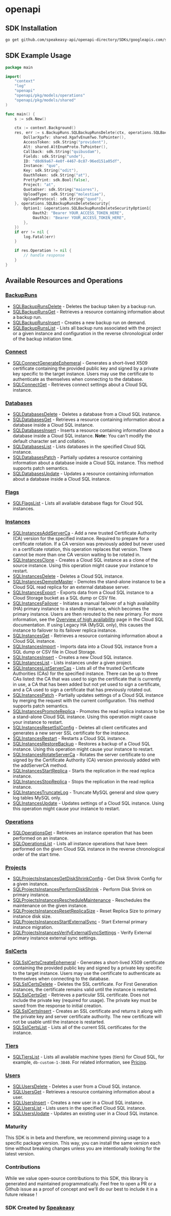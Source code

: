 # openapi

<!-- Start SDK Installation -->
## SDK Installation

```bash
go get github.com/speakeasy-api/openapi-directory/SDKs/googleapis.com/sql/v1beta4/go
```
<!-- End SDK Installation -->

## SDK Example Usage
<!-- Start SDK Example Usage -->
```go
package main

import(
	"context"
	"log"
	"openapi"
	"openapi/pkg/models/operations"
	"openapi/pkg/models/shared"
)

func main() {
    s := sdk.New()

    ctx := context.Background()
    res, err := s.BackupRuns.SQLBackupRunsDelete(ctx, operations.SQLBackupRunsDeleteRequest{
        DollarXgafv: shared.XgafvEnumTwo.ToPointer(),
        AccessToken: sdk.String("provident"),
        Alt: shared.AltEnumProto.ToPointer(),
        Callback: sdk.String("quibusdam"),
        Fields: sdk.String("unde"),
        ID: "d8d69a67-4e0f-4467-8c87-96ed151a05df",
        Instance: "quo",
        Key: sdk.String("odit"),
        OauthToken: sdk.String("at"),
        PrettyPrint: sdk.Bool(false),
        Project: "at",
        QuotaUser: sdk.String("maiores"),
        UploadType: sdk.String("molestiae"),
        UploadProtocol: sdk.String("quod"),
    }, operations.SQLBackupRunsDeleteSecurity{
        Option1: &operations.SQLBackupRunsDeleteSecurityOption1{
            Oauth2: "Bearer YOUR_ACCESS_TOKEN_HERE",
            Oauth2c: "Bearer YOUR_ACCESS_TOKEN_HERE",
        },
    })
    if err != nil {
        log.Fatal(err)
    }

    if res.Operation != nil {
        // handle response
    }
}
```
<!-- End SDK Example Usage -->

<!-- Start SDK Available Operations -->
## Available Resources and Operations


### [BackupRuns](docs/backupruns/README.md)

* [SQLBackupRunsDelete](docs/backupruns/README.md#sqlbackuprunsdelete) - Deletes the backup taken by a backup run.
* [SQLBackupRunsGet](docs/backupruns/README.md#sqlbackuprunsget) - Retrieves a resource containing information about a backup run.
* [SQLBackupRunsInsert](docs/backupruns/README.md#sqlbackuprunsinsert) - Creates a new backup run on demand.
* [SQLBackupRunsList](docs/backupruns/README.md#sqlbackuprunslist) - Lists all backup runs associated with the project or a given instance and configuration in the reverse chronological order of the backup initiation time.

### [Connect](docs/connect/README.md)

* [SQLConnectGenerateEphemeral](docs/connect/README.md#sqlconnectgenerateephemeral) - Generates a short-lived X509 certificate containing the provided public key and signed by a private key specific to the target instance. Users may use the certificate to authenticate as themselves when connecting to the database.
* [SQLConnectGet](docs/connect/README.md#sqlconnectget) - Retrieves connect settings about a Cloud SQL instance.

### [Databases](docs/databases/README.md)

* [SQLDatabasesDelete](docs/databases/README.md#sqldatabasesdelete) - Deletes a database from a Cloud SQL instance.
* [SQLDatabasesGet](docs/databases/README.md#sqldatabasesget) - Retrieves a resource containing information about a database inside a Cloud SQL instance.
* [SQLDatabasesInsert](docs/databases/README.md#sqldatabasesinsert) - Inserts a resource containing information about a database inside a Cloud SQL instance. **Note:** You can't modify the default character set and collation.
* [SQLDatabasesList](docs/databases/README.md#sqldatabaseslist) - Lists databases in the specified Cloud SQL instance.
* [SQLDatabasesPatch](docs/databases/README.md#sqldatabasespatch) - Partially updates a resource containing information about a database inside a Cloud SQL instance. This method supports patch semantics.
* [SQLDatabasesUpdate](docs/databases/README.md#sqldatabasesupdate) - Updates a resource containing information about a database inside a Cloud SQL instance.

### [Flags](docs/flags/README.md)

* [SQLFlagsList](docs/flags/README.md#sqlflagslist) - Lists all available database flags for Cloud SQL instances.

### [Instances](docs/instances/README.md)

* [SQLInstancesAddServerCa](docs/instances/README.md#sqlinstancesaddserverca) - Add a new trusted Certificate Authority (CA) version for the specified instance. Required to prepare for a certificate rotation. If a CA version was previously added but never used in a certificate rotation, this operation replaces that version. There cannot be more than one CA version waiting to be rotated in.
* [SQLInstancesClone](docs/instances/README.md#sqlinstancesclone) - Creates a Cloud SQL instance as a clone of the source instance. Using this operation might cause your instance to restart.
* [SQLInstancesDelete](docs/instances/README.md#sqlinstancesdelete) - Deletes a Cloud SQL instance.
* [SQLInstancesDemoteMaster](docs/instances/README.md#sqlinstancesdemotemaster) - Demotes the stand-alone instance to be a Cloud SQL read replica for an external database server.
* [SQLInstancesExport](docs/instances/README.md#sqlinstancesexport) - Exports data from a Cloud SQL instance to a Cloud Storage bucket as a SQL dump or CSV file.
* [SQLInstancesFailover](docs/instances/README.md#sqlinstancesfailover) - Initiates a manual failover of a high availability (HA) primary instance to a standby instance, which becomes the primary instance. Users are then rerouted to the new primary. For more information, see the [Overview of high availability](https://cloud.google.com/sql/docs/mysql/high-availability) page in the Cloud SQL documentation. If using Legacy HA (MySQL only), this causes the instance to failover to its failover replica instance.
* [SQLInstancesGet](docs/instances/README.md#sqlinstancesget) - Retrieves a resource containing information about a Cloud SQL instance.
* [SQLInstancesImport](docs/instances/README.md#sqlinstancesimport) - Imports data into a Cloud SQL instance from a SQL dump or CSV file in Cloud Storage.
* [SQLInstancesInsert](docs/instances/README.md#sqlinstancesinsert) - Creates a new Cloud SQL instance.
* [SQLInstancesList](docs/instances/README.md#sqlinstanceslist) - Lists instances under a given project.
* [SQLInstancesListServerCas](docs/instances/README.md#sqlinstanceslistservercas) - Lists all of the trusted Certificate Authorities (CAs) for the specified instance. There can be up to three CAs listed: the CA that was used to sign the certificate that is currently in use, a CA that has been added but not yet used to sign a certificate, and a CA used to sign a certificate that has previously rotated out.
* [SQLInstancesPatch](docs/instances/README.md#sqlinstancespatch) - Partially updates settings of a Cloud SQL instance by merging the request with the current configuration. This method supports patch semantics.
* [SQLInstancesPromoteReplica](docs/instances/README.md#sqlinstancespromotereplica) - Promotes the read replica instance to be a stand-alone Cloud SQL instance. Using this operation might cause your instance to restart.
* [SQLInstancesResetSslConfig](docs/instances/README.md#sqlinstancesresetsslconfig) - Deletes all client certificates and generates a new server SSL certificate for the instance.
* [SQLInstancesRestart](docs/instances/README.md#sqlinstancesrestart) - Restarts a Cloud SQL instance.
* [SQLInstancesRestoreBackup](docs/instances/README.md#sqlinstancesrestorebackup) - Restores a backup of a Cloud SQL instance. Using this operation might cause your instance to restart.
* [SQLInstancesRotateServerCa](docs/instances/README.md#sqlinstancesrotateserverca) - Rotates the server certificate to one signed by the Certificate Authority (CA) version previously added with the addServerCA method.
* [SQLInstancesStartReplica](docs/instances/README.md#sqlinstancesstartreplica) - Starts the replication in the read replica instance.
* [SQLInstancesStopReplica](docs/instances/README.md#sqlinstancesstopreplica) - Stops the replication in the read replica instance.
* [SQLInstancesTruncateLog](docs/instances/README.md#sqlinstancestruncatelog) - Truncate MySQL general and slow query log tables MySQL only.
* [SQLInstancesUpdate](docs/instances/README.md#sqlinstancesupdate) - Updates settings of a Cloud SQL instance. Using this operation might cause your instance to restart.

### [Operations](docs/operations/README.md)

* [SQLOperationsGet](docs/operations/README.md#sqloperationsget) - Retrieves an instance operation that has been performed on an instance.
* [SQLOperationsList](docs/operations/README.md#sqloperationslist) - Lists all instance operations that have been performed on the given Cloud SQL instance in the reverse chronological order of the start time.

### [Projects](docs/projects/README.md)

* [SQLProjectsInstancesGetDiskShrinkConfig](docs/projects/README.md#sqlprojectsinstancesgetdiskshrinkconfig) - Get Disk Shrink Config for a given instance.
* [SQLProjectsInstancesPerformDiskShrink](docs/projects/README.md#sqlprojectsinstancesperformdiskshrink) - Perform Disk Shrink on primary instance.
* [SQLProjectsInstancesRescheduleMaintenance](docs/projects/README.md#sqlprojectsinstancesreschedulemaintenance) - Reschedules the maintenance on the given instance.
* [SQLProjectsInstancesResetReplicaSize](docs/projects/README.md#sqlprojectsinstancesresetreplicasize) - Reset Replica Size to primary instance disk size.
* [SQLProjectsInstancesStartExternalSync](docs/projects/README.md#sqlprojectsinstancesstartexternalsync) - Start External primary instance migration.
* [SQLProjectsInstancesVerifyExternalSyncSettings](docs/projects/README.md#sqlprojectsinstancesverifyexternalsyncsettings) - Verify External primary instance external sync settings.

### [SslCerts](docs/sslcerts/README.md)

* [SQLSslCertsCreateEphemeral](docs/sslcerts/README.md#sqlsslcertscreateephemeral) - Generates a short-lived X509 certificate containing the provided public key and signed by a private key specific to the target instance. Users may use the certificate to authenticate as themselves when connecting to the database.
* [SQLSslCertsDelete](docs/sslcerts/README.md#sqlsslcertsdelete) - Deletes the SSL certificate. For First Generation instances, the certificate remains valid until the instance is restarted.
* [SQLSslCertsGet](docs/sslcerts/README.md#sqlsslcertsget) - Retrieves a particular SSL certificate. Does not include the private key (required for usage). The private key must be saved from the response to initial creation.
* [SQLSslCertsInsert](docs/sslcerts/README.md#sqlsslcertsinsert) - Creates an SSL certificate and returns it along with the private key and server certificate authority. The new certificate will not be usable until the instance is restarted.
* [SQLSslCertsList](docs/sslcerts/README.md#sqlsslcertslist) - Lists all of the current SSL certificates for the instance.

### [Tiers](docs/tiers/README.md)

* [SQLTiersList](docs/tiers/README.md#sqltierslist) - Lists all available machine types (tiers) for Cloud SQL, for example, `db-custom-1-3840`. For related information, see [Pricing](/sql/pricing).

### [Users](docs/users/README.md)

* [SQLUsersDelete](docs/users/README.md#sqlusersdelete) - Deletes a user from a Cloud SQL instance.
* [SQLUsersGet](docs/users/README.md#sqlusersget) - Retrieves a resource containing information about a user.
* [SQLUsersInsert](docs/users/README.md#sqlusersinsert) - Creates a new user in a Cloud SQL instance.
* [SQLUsersList](docs/users/README.md#sqluserslist) - Lists users in the specified Cloud SQL instance.
* [SQLUsersUpdate](docs/users/README.md#sqlusersupdate) - Updates an existing user in a Cloud SQL instance.
<!-- End SDK Available Operations -->

### Maturity

This SDK is in beta and therefore, we recommend pinning usage to a specific package version.
This way, you can install the same version each time without breaking changes unless you are intentionally
looking for the latest version.

### Contributions

While we value open-source contributions to this SDK, this library is generated and maintained programmatically.
Feel free to open a PR or a Github issue as a proof of concept and we'll do our best to include it in a future release !

### SDK Created by [Speakeasy](https://docs.speakeasyapi.dev/docs/using-speakeasy/client-sdks)

